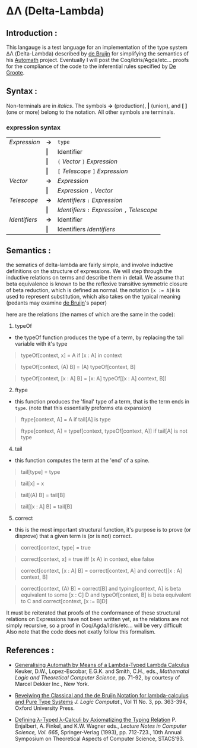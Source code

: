 # ΔΛ (Delta-Lambda)

## Introduction :
This langauge is a test language for an implementation of the type system  ΔΛ (Delta-Lambda) described by [de Bruijn] for simplifying the semantics of his [Automath] project.
Eventually I will post the Coq/Idris/Agda/etc... proofs for the compliance of  the code to the inferential rules specified by [De Groote].

## Syntax :

Non-terminals are in *italics*.
The symbols **->** (production), **|** (union), and **[ ]** (one or more) belong to the notation. 
All other symbols are terminals.

### expression syntax
<TABLE ALIGN="center" CELLPADDING="4">
<TR><TD><I>Expression</I></TD>
  <TD><B>-&gt;</B></TD>
  <TD><CODE>type</CODE></TD>
</TR>
<TR>
  <TD></TD>
  <TD><B>|</B></TD>
  <TD>Identifier</TD>
</TR>
<TR>
  <TD></TD>
  <TD><B>|</B></TD>
  <TD>
    <CODE>(</CODE> <I>Vector</I>  <CODE>)</CODE> <I>Expression</I>
  </TD>
</TR>
<TR>
  <TD></TD>
  <TD><B>|</B></TD>
  <TD>
  <CODE>[</CODE> <I>Telescope</I> <CODE>]</CODE> <I>Expression</I>
  </TD>
</TR>
<TR>
  <TD><I>Vector</I></TD>
  <TD><B>-&gt;</B></TD>
  <TD><I>Expression</I></TD>
</TR>
<TR>
  <TD></TD>
  <TD><B>|</B></TD>
  <TD><I>Expression</I> <CODE>,</CODE> <I>Vector</I></TD>
</TR>
<TR>
  <TD><I>Telescope</I></TD>
  <TD><B>-&gt;</B></TD>
  <TD> <I>Identifiers</I> <CODE>:</CODE> <I>Expression</I></TD>
</TR>
<TR>
  <TD></TD>
  <TD><B>|</B></TD>
  <TD><I>Identifiers</I> <CODE>:</CODE> <I>Expression</I> <CODE>,</CODE> <I>Telescope</I></TD>
</TR>
<TR>
  <TD><I>Identifiers</I></TD>
  <TD><B>-&gt;</B></TD>
  <TD>Identifier</TD>
</TR>
<TR>
  <TD></TD>
  <TD><B>|</B></TD>
  <TD>Identifiers <I>Identifiers</I></TD>
</TR>
</TABLE>

## Semantics :
the sematics of delta-lambda are fairly simple, and involve inductive definitions on the structure of expressions. We will step through the inductive relations on terms and describe them in detail. We assume that beta equivalence is known to be the reflexive transitive symmetric closure of beta reduction, which is defined as normal. the notation <CODE>[x := A]B</CODE> is used to represent substitution, which also takes on the typical meaning (pedants may examine [de Bruijn]'s paper)

here are the relations (the names of which are the same in the code): 
 1. typeOf
   * the typeOf function produces the type of a term, by replacing the tail variable with it's type

> typeOf[context, x] = A if [x : A] in context

> typeOf[context, (A) B] = (A) typeOf[context, B]

> typeOf[context, [x : A] B] = [x: A] typeOf[[x : A] context, B])

 2. ftype
   * this function produces the 'final' type of a term, that is the term ends in <CODE>type</CODE>. (note that this essentially preforms eta expansion)


> ftype[context, A] = A if tail[A] is type

> ftype[context, A] = typef[context, typeOf[context, A]] if tail[A] is not type 


 4. tail
   * this function computes the term at the 'end' of a spine.

> tail[type] = type

> tail[x] = x

> tail[(A) B] = tail[B]

> tail[[x : A] B] = tail[B]

 5. correct
   * this is the most important structural function, it's purpose is to prove (or disprove) that a given term is (or is not) correct.

> correct[context, type] = true

> correct[context, x] = true iff (x A) in context, else false

> correct[context, [x : A] B] = correct[context, A] and correct[[x : A] context, B]

> correct[context, (A) B] = correct[B] and typing[context, A] is beta equivalent to some [x : C] D and typeOf[context, B] is beta equivalent to C and correct[context, [x := B]D]

It must be reiterated that proofs of the conformance of these structural relations on Expressions have not been written yet, as the relations are not simply recursive, so a proof in Coq/Agda/Idris/etc... will be very difficult
Also note that the code does not exatly follow this formalism.

## References :
 * [Generalising Automath by Means of a Lambda-Typed Lambda Calculus][de Bruijn] Keuker, D.W., Lopez-Escobar, E.G.K. and Smith, C.H., eds., *Mathematal Logic and Theoretical Computer Science*, pp. 71-92, by courtesy of Marcel Dekker Inc., New York.

 * [Reveiwing the Classical and the de Bruijn Notation for lambda-calculus and Pure Type Systems][Kamareddine] *J. Logic Computat*., Vol 11 No. 3, pp. 363-394, Oxford University Press.

 * [Defining λ-Typed λ-Calculi by Axiomatizing the Typing Relation][de Groote] P. Enjalbert, A. Finkel, and K.W. Wagner eds., *Lecture Notes in Computer Science, Vol. 665*, Springer-Verlag (1993), pp. 712-723., 10th Annual Symposium on Theoretical Aspects of Computer Science, STACS’93.

[Automath]: http://www.win.tue.nl/automath/
[de Bruijn]: Documents/de_Bruijn.pdf
[de Groote]: Documents/de_Groote.pdf
[Kamareddine]: Documents/Kamareddine.pdf
